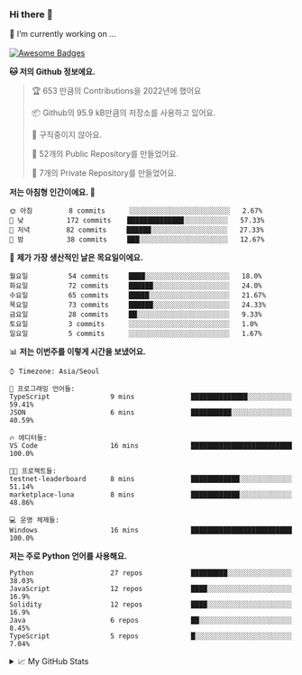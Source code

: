 ### Hi there 👋 
🔭 I’m currently working on ... </br></br>
[![Awesome Badges](https://img.shields.io/badge/Introduce-EN-green.svg)](https://github.com/tlatkdgus1/tlatkdgus1/blob/main/README.md.en)

<!--START_SECTION:waka-->
**🐱 저의 Github 정보에요.** 

> 🏆 653 만큼의 Contributions을 2022년에 했어요
 > 
> 📦 Github의 95.9 kB만큼의 저장소를 사용하고 있어요. 
 > 
> 🚫 구직중이지 않아요.
 > 
> 📜 52개의 Public Repository를 만들었어요. 
 > 
> 🔑 7개의 Private Repository를 만들었어요.  

**저는 아침형 인간이에요. 🐤** 

```text
🌞 아침         8 commits      ░░░░░░░░░░░░░░░░░░░░░░░░░   2.67% 
🌆 낮　         172 commits    ██████████████░░░░░░░░░░░   57.33% 
🌃 저녁         82 commits     ██████░░░░░░░░░░░░░░░░░░░   27.33% 
🌙 밤　         38 commits     ███░░░░░░░░░░░░░░░░░░░░░░   12.67%

```
📅 **제가 가장 생산적인 날은 목요일이에요.** 

```text
월요일          54 commits     ████░░░░░░░░░░░░░░░░░░░░░   18.0% 
화요일          72 commits     ██████░░░░░░░░░░░░░░░░░░░   24.0% 
수요일          65 commits     █████░░░░░░░░░░░░░░░░░░░░   21.67% 
목요일          73 commits     ██████░░░░░░░░░░░░░░░░░░░   24.33% 
금요일          28 commits     ██░░░░░░░░░░░░░░░░░░░░░░░   9.33% 
토요일          3 commits      ░░░░░░░░░░░░░░░░░░░░░░░░░   1.0% 
일요일          5 commits      ░░░░░░░░░░░░░░░░░░░░░░░░░   1.67%

```


📊 **저는 이번주를 이렇게 시간을 보냈어요.** 

```text
⌚︎ Timezone: Asia/Seoul

💬 프로그래밍 언어들: 
TypeScript               9 mins              ██████████████░░░░░░░░░░░   59.41% 
JSON                     6 mins              ██████████░░░░░░░░░░░░░░░   40.59%

🔥 에디터들: 
VS Code                  16 mins             █████████████████████████   100.0%

🐱‍💻 프로젝트들: 
testnet-leaderboard      8 mins              ████████████░░░░░░░░░░░░░   51.14% 
marketplace-luna         8 mins              ████████████░░░░░░░░░░░░░   48.86%

💻 운영 체제들: 
Windows                  16 mins             █████████████████████████   100.0%

```

**저는 주로 Python 언어를 사용해요.** 

```text
Python                   27 repos            █████████░░░░░░░░░░░░░░░░   38.03% 
JavaScript               12 repos            ████░░░░░░░░░░░░░░░░░░░░░   16.9% 
Solidity                 12 repos            ████░░░░░░░░░░░░░░░░░░░░░   16.9% 
Java                     6 repos             ██░░░░░░░░░░░░░░░░░░░░░░░   8.45% 
TypeScript               5 repos             █░░░░░░░░░░░░░░░░░░░░░░░░   7.04%

```



<!--END_SECTION:waka-->

<details>
<summary>📈 My GitHub Stats</summary>
<p align="center"> <img src="https://github-readme-stats.vercel.app/api?username=tlatkdgus1&show_icons=true" alt="tlatkdgus1" />
</details>
